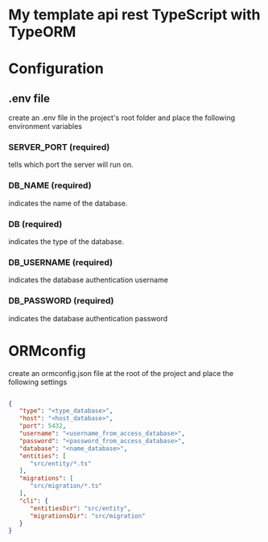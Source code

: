 # My template api rest TypeScript with TypeORM

# Configuration

## .env file
create an .env file in the project's root folder and place the following environment variables

### SERVER_PORT (required)
tells which port the server will run on.

### DB_NAME (required)
indicates the name of the database.

### DB (required)
indicates the type of the database.

### DB_USERNAME (required)
indicates the database authentication username

### DB_PASSWORD (required)
indicates the database authentication password

# ORMconfig
create an ormconfig.json file at the root of the project and place the following settings

``` json

{
   "type": "<type_database>",
   "host": "<host_database>",
   "port": 5432,
   "username": "<username_from_access_database>",
   "password": "<password_from_access_database>",
   "database": "<name_database>",
   "entities": [
      "src/entity/*.ts"
   ],
   "migrations": [
      "src/migration/*.ts"
   ],
   "cli": {
      "entitiesDir": "src/entity",
      "migrationsDir": "src/migration"
   }
}

```